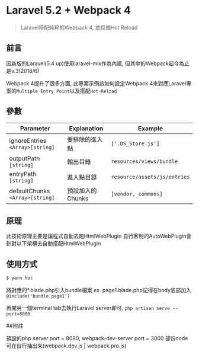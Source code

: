 # Laravel 5.2 + Webpack 4

> Laravel搭配純粹的Webpack 4, 並具備Hot Reload

## 前言

因新版的Laravel(5.4 up)使用laravel-mix作為內建, 但其中的Webpack起今為止是v.3(2018/6)

Webpack 4提升了很多方面, 此專案示例該如何設定Webpack 4來對應Laravel專案的`Multiple Entry Point`以及搭配`Hot-Reload`

## 參數

| Parameter | Explanation | Example |
| --------- | ----------- | ------- |
| ignoreEntries `<Array>[string]` | 要排除的進入點 | `['.DS_Store.js']` |
| outputPath `[string]` | 輸出目錄 | `resources/views/bundle` |
| entryPath `[string]` | 進入點目錄 | `resource/assets/js/entries` |
| defaultChunks `<Array>[string]` | 預設加入的Chunks | `[vendor, commons]` |

## 原理

此技術原理主要是讓程式自動去跑HtmlWebPlugin
自行客制的AutoWebPlugin會針對以下架構去自動搭配HtmlWebPlugin

## 使用方式

```bash
$ yarn hot
```

將對應的*.blade.php引入bundle檔案
ex. page1.blade.php記得在body底部加入`@include('bundle.page1')`

再開另一個terminal tab去執行Laravel server即可, `php artisan serve --port=8080`

##附註

預設的php server port = 8080, webpack-dev-server port = 3000
部份code可在自行抽出來(webpack.dev.js | webpack.pro.js)
